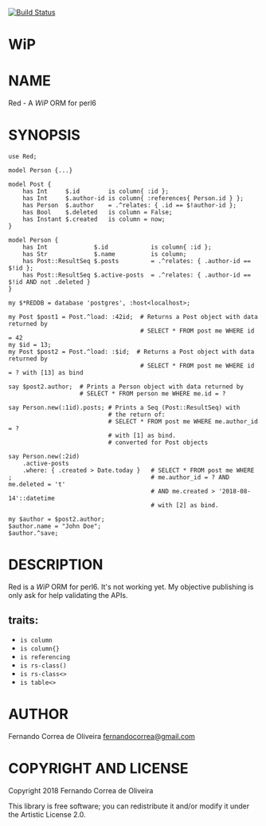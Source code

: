 [![Build Status](https://travis-ci.org/FCO/Red.svg?branch=master)](https://travis-ci.org/FCO/Red)

WiP
===

NAME
====

Red - A *WiP* ORM for perl6

SYNOPSIS
========

```perl6
use Red;

model Person {...}

model Post {
    has Int     $.id        is column{ :id };
    has Int     $.author-id is column{ :references{ Person.id } };
    has Person  $.author    = .^relates: { .id == $!author-id };
    has Bool    $.deleted   is column = False;
    has Instant $.created   is column = now;
}

model Person {
    has Int             $.id            is column{ :id };
    has Str             $.name          is column;
    has Post::ResultSeq $.posts         = .^relates: { .author-id == $!id };
    has Post::ResultSeq $.active-posts  = .^relates: { .author-id == $!id AND not .deleted }
}

my $*REDDB = database 'postgres', :host<localhost>; 

my Post $post1 = Post.^load: :42id;  # Returns a Post object with data returned by
                                     # SELECT * FROM post me WHERE id = 42
my $id = 13;
my Post $post2 = Post.^load: :$id;  # Returns a Post object with data returned by
                                     # SELECT * FROM post me WHERE id = ? with [13] as bind

say $post2.author;  # Prints a Person object with data returned by
                    # SELECT * FROM person me WHERE me.id = ?

say Person.new(:1id).posts; # Prints a Seq (Post::ResultSeq) with
                            # the return of:
                            # SELECT * FROM post me WHERE me.author_id = ?
                            # with [1] as bind.
                            # converted for Post objects

say Person.new(:2id)
    .active-posts
    .where: { .created > Date.today }   # SELECT * FROM post me WHERE
;                                       # me.author_id = ? AND me.deleted = 't'
                                        # AND me.created > '2018-08-14'::datetime
                                        # with [2] as bind.

my $author = $post2.author;
$author.name = "John Doe";
$author.^save;
```

DESCRIPTION
===========

Red is a *WiP* ORM for perl6. It's not working yet. My objective publishing is only ask for help validating the APIs.

## traits:

* `is column`
* `is column{}`
* `is referencing`
* `is rs-class()`
* `is rs-class<>`
* `is table<>`

AUTHOR
======

Fernando Correa de Oliveira <fernandocorrea@gmail.com>

COPYRIGHT AND LICENSE
=====================

Copyright 2018 Fernando Correa de Oliveira

This library is free software; you can redistribute it and/or modify it under the Artistic License 2.0.


